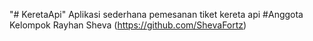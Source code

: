 "# KeretaApi" 
Aplikasi sederhana pemesanan tiket kereta api
#Anggota Kelompok 
Rayhan Sheva (https://github.com/ShevaFortz)
